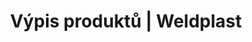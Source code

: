 ---
Filename: "produkty?pg=31"
Link: "file:/Users/vinayakpatel/Downloads/www.weldplast.cz/produkty%3Fpg=31"
product_name: "null"
product_id: "null"
title: "Výpis produktů | Weldplast"
product_desc: ""
product_specs: ""
product_downloads: ""
href: ""
p_desc_2: ""
accessories: ""
similar_products: ""
---